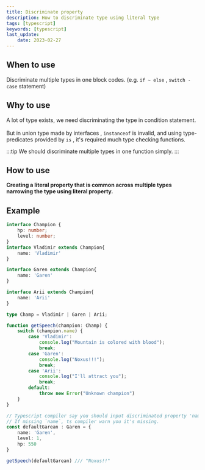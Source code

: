 ```yaml
---
title: Discriminate property
description: How to discriminate type using literal type
tags: [typescript]
keywords: [typescript]
last_update:
    date: 2023-02-27
---
```


## When to use
Discriminate multiple types in one block codes. (e.g. `if ~ else` , `switch - case` statement)

## Why to use
A lot of type exists, we need discriminating the type in condition statement. <br></br>
But in union type made by interfaces , `instanceof` is invalid, and using type-predicates provided by `is` , it's required much type checking functions.

:::tip
We should discriminate multiple types in one function simply.
:::
## How to use
**Creating a literal property that is common across multiple types narrowing the type using literal property.**

## Example
```typescript
interface Champion {
    hp: number;
    level: number;
}
interface Vladimir extends Champion{
    name: 'Vladimir'
}

interface Garen extends Champion{
    name: 'Garen'
}

interface Arii extends Champion{
    name: 'Arii'
}

type Champ = Vladimir | Garen | Arii;

function getSpeech(champion: Champ) {
    switch (champion.name) {
        case 'Vladimir':
            console.log("Mountain is colored with blood");
            break;
        case 'Garen':
            console.log("Noxus!!!");
            break;
        case 'Arii':
            console.log("I'll attract you");
            break;
        default:
            throw new Error("Unknown champion")
    }
}

// Typescript compiler say you should input discriminated property 'name' as literal type
// If missing `name`, ts compiler warn you it's missing.
const defaultGarean : Garen = {
    name: 'Garen',
    level: 1,
    hp: 550
}

getSpeech(defaultGarean) /// "Noxus!!"
```
